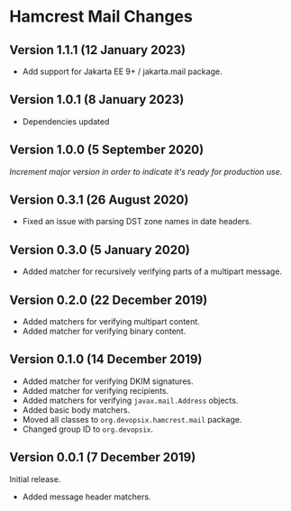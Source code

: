 # Hamcrest Mail Changes

## Version 1.1.1 (12 January 2023)

* Add support for Jakarta EE 9+ / jakarta.mail package.

## Version 1.0.1 (8 January 2023)

* Dependencies updated

## Version 1.0.0 (5 September 2020)

*Increment major version in order to indicate it's ready for production use.*

## Version 0.3.1 (26 August 2020)

* Fixed an issue with parsing DST zone names in date headers.

## Version 0.3.0 (5 January 2020)

* Added matcher for recursively verifying parts of a multipart message.

## Version 0.2.0 (22 December 2019)

* Added matchers for verifying multipart content.
* Added matcher for verifying binary content.

## Version 0.1.0 (14 December 2019)

* Added matcher for verifying DKIM signatures.
* Added matcher for verifying recipients.
* Added matchers for verifying `javax.mail.Address` objects.
* Added basic body matchers.
* Moved all classes to `org.devopsix.hamcrest.mail` package.
* Changed group ID to `org.devopsix`.

## Version 0.0.1 (7 December 2019)

Initial release.

* Added message header matchers.
